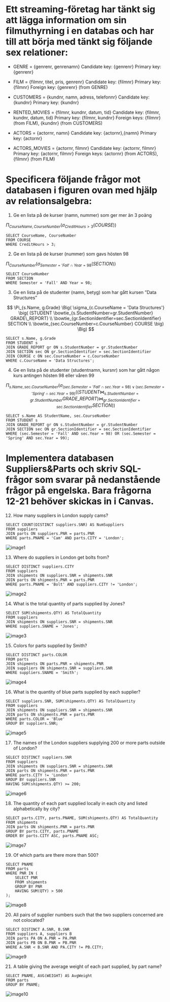 # Ett streaming-företag har tänkt sig att lägga information om sin filmuthyrning i en databas och har till att börja med tänkt sig följande sex relationer: 
				
- GENRE = {genrenr, genrenamn}
Candidate key: {genrenr}
Primary key: {genrenr}

- FILM = {filmnr, titel, pris, genrenr}
Candidate key: {filmnr}
Primary key: {filmnr}
Foreign key: {genrenr} (from GENRE)

- CUSTOMERS = {kundnr, namn, adress, telefonnr}
Candidate key: {kundnr}
Primary key: {kundnr}

- RENTED_MOVIES = {filmnr, kundnr, datum, tid}
Candidate key: {filmnr, kundnr, datum, tid}
Primary key: {filmnr, kundnr}
Foreign keys: {filmnr} (from FILM), {kundnr} (from CUSTOMERS)

- ACTORS = {actornr, namn}
Candidate key: {actornr},{namn}
Primary key: {actornr}

- ACTORS_MOVIES = {actornr, filmnr}
Candidate key: {actornr, filmnr}
Primary key: {actornr, filmnr}
Foreign keys: {actornr} (from ACTORS), {filmnr} (from FILM)	

# Specificera följande frågor mot databasen i figuren ovan med hjälp av relationsalgebra:

1. Ge en lista på de kurser (namn, nummer) som ger mer än 3 poäng

$\Pi _{CourseName, CourseNumber} (\sigma _{CreditHours > 3} (COURSE))$

```
SELECT CourseName, CourseNumber
FROM COURSE
WHERE CreditHours > 3;
```

2. Ge en lista på de kurser (nummer) som gavs hösten 98

$\Pi _{CourseNumber} (\sigma _{Semester = 'Fall' \cap Year = 98} (SECTION))$
```
SELECT CourseNumber
FROM SECTION
WHERE Semester = 'Fall' AND Year = 98;
```

3. Ge en lista på de studenter (namn, betyg) som har gått kursen ”Data
Structures”

$$
\Pi_{s.Name, g.Grade} \Big(
    \sigma_{c.CourseName = 'Data Structures'} \big(
        (STUDENT \bowtie_{s.StudentNumber=gr.StudentNumber} GRADE\_REPORT) \\
        \bowtie_{gr.SectionIdentifier=sec.SectionIdentifier} SECTION \\
        \bowtie_{sec.CourseNumber=c.CourseNumber} COURSE
    \big)
\Big)
$$


```
SELECT s.Name, g.Grade
FROM STUDENT s
JOIN GRADE_REPORT gr ON s.StudentNumber = gr.StudentNumber
JOIN SECTION sec ON gr.SectionIdentifier = sec.SectionIdentifier
JOIN COURSE c ON sec.CourseNumber = c.CourseNumber
WHERE c.CourseName = 'Data Structures';
```

4. Ge en lista på de studenter (studentnamn, kursnr) som har gått någon
kurs antingen hösten 98 eller våren 99

$$
\Pi_{s.Name, sec.CourseNumber} \Big(
    \sigma_{(sec.Semester = 'Fall' \cap sec.Year = 98) \lor (sec.Semester = 'Spring' \cap sec.Year = 99)} \Big(
        (STUDENT \bowtie_{s.StudentNumber=gr.StudentNumber} GRADE\_REPORT)
        \bowtie_{gr.SectionIdentifier=sec.SectionIdentifier} SECTION
    \Big)
\Big)
$$


```
SELECT s.Name AS StudentName, sec.CourseNumber
FROM STUDENT s
JOIN GRADE_REPORT gr ON s.StudentNumber = gr.StudentNumber
JOIN SECTION sec ON gr.SectionIdentifier = sec.SectionIdentifier
WHERE (sec.Semester = 'Fall' AND sec.Year = 98) OR (sec.Semester = 'Spring' AND sec.Year = 99);
```

# Implementera databasen Suppliers&Parts och skriv SQL-frågor som svarar på nedanstående frågor på engelska. Bara frågorna 12-21 behöver skickas in i Canvas.

12. How many suppliers in London supply cams?

```
SELECT COUNT(DISTINCT suppliers.SNR) AS NumSuppliers
FROM suppliers
JOIN parts ON suppliers.PNR = parts.PNR
WHERE parts.PNAME = 'Cam' AND parts.CITY = 'London';

```

![image1](https://github.com/niuniu268/Database1/blob/master/imgs/Screenshot%202024-02-08%20at%2016.07.24.png?raw=true)

13. Where do suppliers in London get bolts from?

```
SELECT DISTINCT suppliers.CITY
FROM suppliers
JOIN shipments ON suppliers.SNR = shipments.SNR
JOIN parts ON shipments.PNR = parts.PNR
WHERE parts.PNAME = 'Bolt' AND suppliers.CITY != 'London';

```
![image2](https://github.com/niuniu268/Database1/blob/master/imgs/Screenshot%202024-02-13%20at%2009.00.21.png?raw=true)

14. What is the total quantity of parts supplied by Jones?

```
SELECT SUM(shipments.QTY) AS TotalQuantity
FROM suppliers
JOIN shipments ON suppliers.SNR = shipments.SNR
WHERE suppliers.SNAME = 'Jones';
```
![image3](https://github.com/niuniu268/Database1/blob/master/imgs/Screenshot%202024-02-08%20at%2016.15.05.png?raw=true)

15. Colors for parts supplied by Smith?

```
SELECT DISTINCT parts.COLOR
FROM parts
JOIN shipments ON parts.PNR = shipments.PNR
JOIN suppliers ON shipments.SNR = suppliers.SNR
WHERE suppliers.SNAME = 'Smith';
```
![image4](https://github.com/niuniu268/Database1/blob/master/imgs/Screenshot%202024-02-13%20at%2009.00.42.png?raw=true)

16. What is the quantity of blue parts supplied by each supplier?

```
SELECT suppliers.SNR, SUM(shipments.QTY) AS TotalQuantity
FROM suppliers
JOIN shipments ON suppliers.SNR = shipments.SNR
JOIN parts ON shipments.PNR = parts.PNR
WHERE parts.COLOR = 'Blue'
GROUP BY suppliers.SNR;
```

![image5](https://github.com/niuniu268/Database1/blob/master/imgs/Screenshot%202024-02-08%20at%2016.23.26.png?raw=true)

17. The names of the London suppliers supplying 200 or more parts outside of London?

```
SELECT DISTINCT suppliers.SNR
FROM suppliers
JOIN shipments ON suppliers.SNR = shipments.SNR
JOIN parts ON shipments.PNR = parts.PNR
WHERE parts.CITY != 'London'
GROUP BY suppliers.SNR
HAVING SUM(shipments.QTY) >= 200;
```

![image6](https://github.com/niuniu268/Database1/blob/master/imgs/Screenshot%202024-02-08%20at%2016.30.45.png?raw=true)

18. The quantity of each part supplied locally in each city and listed alphabetically by city?

```
SELECT parts.CITY, parts.PNAME, SUM(shipments.QTY) AS TotalQuantity
FROM shipments
JOIN parts ON shipments.PNR = parts.PNR
GROUP BY parts.CITY, parts.PNAME
ORDER BY parts.CITY ASC, parts.PNAME ASC;
```
![image7](https://github.com/niuniu268/Database1/blob/master/imgs/Screenshot%202024-02-08%20at%2016.31.21.png?raw=true)

19. Of which parts are there more than 500?

```
SELECT PNAME
FROM parts
WHERE PNR IN (
    SELECT PNR
    FROM shipments
    GROUP BY PNR
    HAVING SUM(QTY) > 500
);

```
![image8](https://github.com/niuniu268/Database1/blob/master/imgs/Screenshot%202024-02-08%20at%2016.37.19.png?raw=true)

20. All pairs of supplier numbers such that the two suppliers concerned are not colocated?

```
SELECT DISTINCT A.SNR, B.SNR
FROM suppliers A, suppliers B
JOIN parts PA ON A.PNR = PA.PNR
JOIN parts PB ON B.PNR = PB.PNR
WHERE A.SNR < B.SNR AND PA.CITY != PB.CITY;
```
![image9](https://github.com/niuniu268/Database1/blob/master/imgs/Screenshot%202024-02-08%20at%2016.54.35.png?raw=true)

21. A table giving the average weight of each part supplied, by part name?
```
SELECT PNAME, AVG(WEIGHT) AS AvgWeight
FROM parts
GROUP BY PNAME;
```
![image10](https://github.com/niuniu268/Database1/blob/master/imgs/Screenshot%202024-02-08%20at%2016.54.58.png?raw=true)